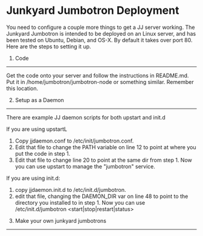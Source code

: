 Junkyard Jumbotron Deployment
=============================

You need to configure a couple more things to get a JJ server working.
The Junkyard Jumbotron is intended to be deployed on an Linux server,
and has been tested on Ubuntu, Debian, and OS-X.  By default it takes
over port 80.  Here are the steps to setting it up.

1. Code
-------

Get the code onto your server and follow the instructions in
README.md.  Put it in /home/jumbotron/jumbotron-node or something
similar.  Remember this location.

2. Setup as a Daemon
--------------------
There are example JJ daemon scripts for both upstart and init.d

If you are using upstartL
 1. Copy jjdaemon.conf to /etc/init/jumbotron.conf.  
 1. Edit that file to change the PATH variable on line 12 to point at 
where you put the code in step 1.
 1. Edit that file to change line 20 to point at the same dir from 
step 1.
Now you can use upstart to manage the "jumbotron" service.

If you are using init.d:
 1. copy jjdaemon.init.d to /etc/init.d/jumbotron.
 1. edit that file, changing the DAEMON_DIR var on line 48 to point to
the directory you installed to in step 1.
Now you can use /etc/init.d/jumbotron <start|stop|restart|status>

3) Make your own junkyard jumbotrons
------------------------------------
